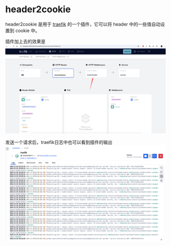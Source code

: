 # header2cookie

header2cookie 是用于 [traefik](https://github.com/traefik/traefik) 的一个插件，它可以将 header 中的一些值自动设置到 cookie 中。

插件加上去的效果是
![dashboard](./docs/dashboard.png)

发送一个请求后，traefik日志中也可以看到插件的输出
![log](./docs/log.png)